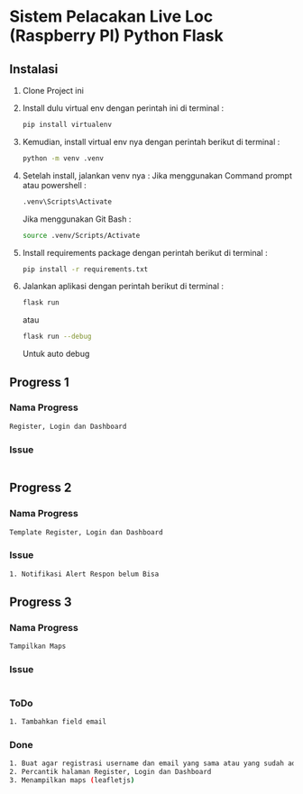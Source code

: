 # Sistem Pelacakan Live Loc (Raspberry PI) Python Flask

## Instalasi

1. Clone Project ini
2. Install dulu virtual env dengan perintah ini di terminal :

   ```sh
   pip install virtualenv
   ```

3. Kemudian, install virtual env nya dengan perintah berikut di terminal :

   ```sh
   python -m venv .venv
   ```

4. Setelah install, jalankan venv nya :
   Jika menggunakan Command prompt atau powershell :

   ```sh
   .venv\Scripts\Activate
   ```

   Jika menggunakan Git Bash :

   ```sh
   source .venv/Scripts/Activate
   ```

5. Install requirements package dengan perintah berikut di terminal :

   ```sh
   pip install -r requirements.txt
   ```

6. Jalankan aplikasi dengan perintah berikut di terminal :

   ```sh
   flask run
   ```

   atau

   ```sh
   flask run --debug
   ```

   Untuk auto debug

## Progress 1

### Nama Progress

```sh
Register, Login dan Dashboard
```

### Issue

```sh

```

## Progress 2

### Nama Progress

```sh
Template Register, Login dan Dashboard
```

### Issue

```sh
1. Notifikasi Alert Respon belum Bisa
```

## Progress 3

### Nama Progress

```sh
Tampilkan Maps
```

### Issue

```sh

```

### ToDo

```sh
1. Tambahkan field email
```

### Done

```sh
1. Buat agar registrasi username dan email yang sama atau yang sudah ada, tidak akan bisa register
2. Percantik halaman Register, Login dan Dashboard
3. Menampilkan maps (leafletjs)
```
